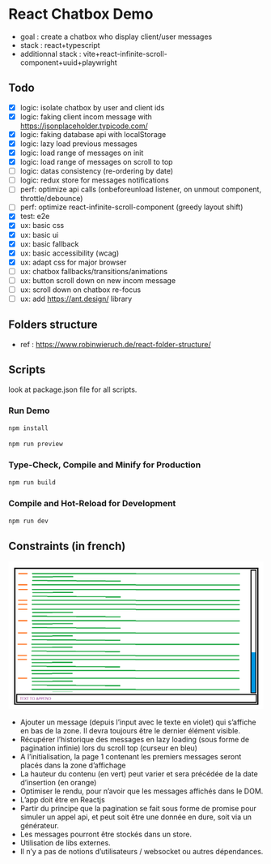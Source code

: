 # React Chatbox Demo

- goal : create a chatbox who display client/user messages
- stack : react+typescript
- additionnal stack : vite+react-infinite-scroll-component+uuid+playwright

## Todo

- [x] logic: isolate chatbox by user and client ids
- [x] logic: faking client incom message with https://jsonplaceholder.typicode.com/
- [x] logic: faking database api with localStorage
- [x] logic: lazy load previous messages
- [x] logic: load range of messages on init
- [x] logic: load range of messages on scroll to top
- [ ] logic: datas consistency (re-ordering by date)
- [ ] logic: redux store for messages notifications
- [ ] perf: optimize api calls (onbeforeunload listener, on unmout component, throttle/debounce)
- [ ] perf: optimize react-infinite-scroll-component (greedy layout shift)
- [x] test: e2e
- [x] ux: basic css
- [x] ux: basic ui
- [x] ux: basic fallback
- [x] ux: basic accessibility (wcag)
- [x] ux: adapt css for major browser
- [ ] ux: chatbox fallbacks/transitions/animations
- [ ] ux: button scroll down on new incom message
- [ ] ux: scroll down on chatbox re-focus
- [ ] ux: add https://ant.design/ library

## Folders structure

- ref : https://www.robinwieruch.de/react-folder-structure/

## Scripts

look at package.json file for all scripts.

### Run Demo

```sh
npm install
```

```sh
npm run preview
```

### Type-Check, Compile and Minify for Production

```sh
npm run build
```

### Compile and Hot-Reload for Development

```sh
npm run dev
```

## Constraints (in french)

![Screenshot](./public/screenshot.png)

- Ajouter un message (depuis l’input avec le texte en violet) qui s’affiche en bas de la zone. Il devra toujours être le dernier élément visible.
- Récupérer l’historique des messages en lazy loading (sous forme de pagination infinie) lors du scroll top (curseur en bleu)
- A l’initialisation, la page 1 contenant les premiers messages seront placés dans la zone d’affichage
- La hauteur du contenu (en vert) peut varier et sera précédée de la date d’insertion (en orange)
- Optimiser le rendu, pour n’avoir que les messages affichés dans le DOM.
- L’app doit être en Reactjs
- Partir du principe que la pagination se fait sous forme de promise pour simuler un appel api, et peut soit être une donnée en dure, soit via un générateur.
- Les messages pourront être stockés dans un store.
- Utilisation de libs externes.
- Il n’y a pas de notions d’utilisateurs / websocket ou autres dépendances.
